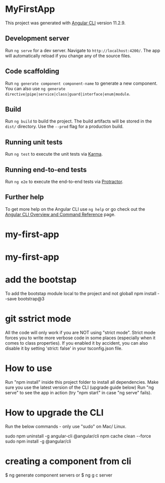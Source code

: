 # MyFirstApp

This project was generated with [Angular CLI](https://github.com/angular/angular-cli) version 11.2.9.

## Development server

Run `ng serve` for a dev server. Navigate to `http://localhost:4200/`. The app will automatically reload if you change any of the source files.

## Code scaffolding

Run `ng generate component component-name` to generate a new component. You can also use `ng generate directive|pipe|service|class|guard|interface|enum|module`.

## Build

Run `ng build` to build the project. The build artifacts will be stored in the `dist/` directory. Use the `--prod` flag for a production build.

## Running unit tests

Run `ng test` to execute the unit tests via [Karma](https://karma-runner.github.io).

## Running end-to-end tests

Run `ng e2e` to execute the end-to-end tests via [Protractor](http://www.protractortest.org/).

## Further help

To get more help on the Angular CLI use `ng help` or go check out the [Angular CLI Overview and Command Reference](https://angular.io/cli) page.
# my-first-app
# my-first-app

# add the bootstap
To add the bootstap module local to the project and not globall
npm install --save bootstrap@3

# git sstrict mode
All the code will only work if you are NOT using "strict mode". Strict mode forces you to write more verbose code in some places (especially when it comes to class properties). If you enabled it by accident, you can also disable it by setting 'strict: false' in your tsconfig.json file.

# How to use
Run "npm install" inside this project folder to install all dependencies.
Make sure you use the latest version of the CLI (upgrade guide below)
Run "ng serve" to see the app in action (try "npm start" in case "ng serve" fails).

# How to upgrade the CLI
Run the below commands - only use "sudo" on Mac/ Linux.

sudo npm uninstall -g angular-cli @angular/cli
npm cache clean --force
sudo npm install -g @angular/cli

# creating a component from cli
$ ng generate component servers
or
$ ng g c server
